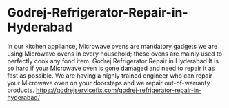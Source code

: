 # Godrej-Refrigerator-Repair-in-Hyderabad
In our kitchen appliance, Microwave ovens are mandatory gadgets we are using Microwave ovens in every household; these ovens are mainly used to perfectly cook any food item. Godrej Refrigerator Repair in Hyderabad It is so hard if your Microwave oven is gone damaged and need to repair it as fast as possible. We are having a highly trained engineer who can repair your Microwave oven on your doorsteps and we repair out-of-warranty products. https://godrejservicefix.com/godrej-refrigerator-repair-in-hyderabad/
